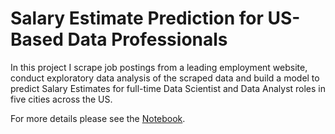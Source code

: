 # Salary Estimate Prediction for US-Based Data Professionals

In this project I scrape job postings from a leading employment website, conduct exploratory data analysis of the scraped data and build a model to predict Salary Estimates for full-time Data Scientist and Data Analyst roles in five cities across the US.

For more details please see the [Notebook](https://github.com/SatenikS/Salary-Estimate-Prediction-for-US-Based-Data-Professionals/blob/main/Salary-Estimate-Prediction.ipynb).
